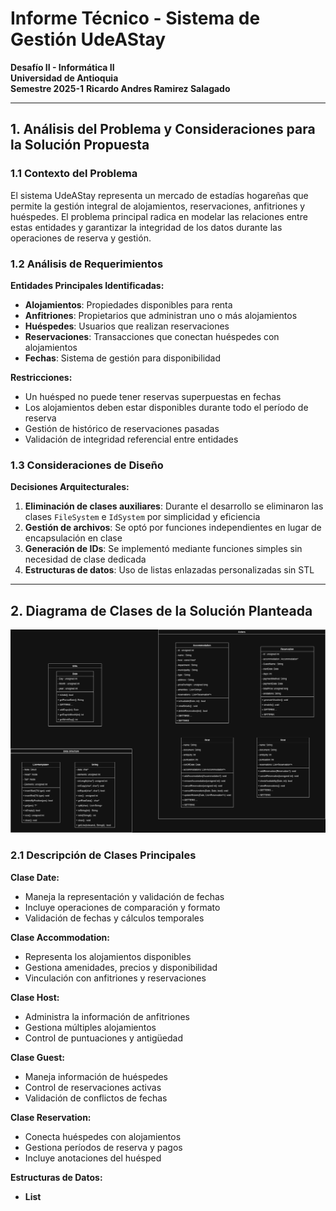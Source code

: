 # Informe Técnico - Sistema de Gestión UdeAStay

**Desafío II - Informática II**  
**Universidad de Antioquia**  
**Semestre 2025-1**
**Ricardo Andres Ramirez Salagado**

---

## 1. Análisis del Problema y Consideraciones para la Solución Propuesta

### 1.1 Contexto del Problema

El sistema UdeAStay representa un mercado de estadías hogareñas que permite la gestión integral de alojamientos, reservaciones, anfitriones y huéspedes. El problema principal radica en modelar las relaciones entre estas entidades y garantizar la integridad de los datos durante las operaciones de reserva y gestión.

### 1.2 Análisis de Requerimientos

**Entidades Principales Identificadas:**
- **Alojamientos**: Propiedades disponibles para renta 
- **Anfitriones**: Propietarios que administran uno o más alojamientos
- **Huéspedes**: Usuarios que realizan reservaciones
- **Reservaciones**: Transacciones que conectan huéspedes con alojamientos
- **Fechas**: Sistema de gestión para disponibilidad

**Restricciones:**
- Un huésped no puede tener reservas superpuestas en fechas
- Los alojamientos deben estar disponibles durante todo el período de reserva
- Gestión de histórico de reservaciones pasadas
- Validación de integridad referencial entre entidades

### 1.3 Consideraciones de Diseño

**Decisiones Arquitecturales:**
1. **Eliminación de clases auxiliares**: Durante el desarrollo se eliminaron las clases `FileSystem` e `IdSystem` por simplicidad y eficiencia
2. **Gestión de archivos**: Se optó por funciones independientes en lugar de encapsulación en clase
3. **Generación de IDs**: Se implementó mediante funciones simples sin necesidad de clase dedicada
4. **Estructuras de datos**: Uso de listas enlazadas personalizadas sin STL

---

## 2. Diagrama de Clases de la Solución Planteada

![](UdeaStayDiagram.png)

### 2.1 Descripción de Clases Principales

**Clase Date:**
- Maneja la representación y validación de fechas
- Incluye operaciones de comparación y formato
- Validación de fechas y cálculos temporales

**Clase Accommodation:**
- Representa los alojamientos disponibles
- Gestiona amenidades, precios y disponibilidad
- Vinculación con anfitriones y reservaciones

**Clase Host:**
- Administra la información de anfitriones
- Gestiona múltiples alojamientos
- Control de puntuaciones y antigüedad

**Clase Guest:**
- Maneja información de huéspedes
- Control de reservaciones activas
- Validación de conflictos de fechas

**Clase Reservation:**
- Conecta huéspedes con alojamientos
- Gestiona períodos de reserva y pagos
- Incluye anotaciones del huésped

**Estructuras de Datos:**
- **List<template>**: Lista enlazada genérica para almacenamiento dinámico
- **String**: Clase personalizada para manejo de cadenas

### 2.2 Relaciones entre Clases

- **Host** → **Accommodation**: Un anfitrión puede tener múltiples alojamientos
- **Guest** → **Reservation** : Un huésped puede tener múltiples reservaciones
- **Accommodation** → **Reservation** : Un alojamiento puede tener múltiples reservaciones
- **Reservation** → **Date** : Cada reserva tiene fechas específicas

---

## 3. Descripción de Alto Nivel de algunos Subprogramas

### 3.1 Carga de Datos desde Archivos  
El sistema carga alojamientos desde un archivo de texto, leyendo línea por línea, separando los campos y creando objetos con la información. Se incluyen datos como nombre, ubicación, precio y amenidades. La complejidad es lineal respecto al número de líneas.

### 3.2 Validación y Búsqueda  
Antes de procesar una línea, se valida que tenga la cantidad esperada de campos. Para buscar un alojamiento por ID, se recorre la lista de forma secuencial. La validación es rápida (O(1)), pero la búsqueda es lineal (O(n)).

### 3.3 Guardado y Limpieza de Memoria  
El sistema permite guardar nuevamente los datos modificados en archivos y liberar la memoria al finalizar. Esto incluye alojamientos, reservaciones, anfitriones y huéspedes.

**Formato de Archivos Implementado:**

- **Alojamientos:** `ID|Nombre|Departamento|Municipio|Tipo|Dirección|Precio|Amenidades`
- **Reservaciones:** `ID|AlojamientoID|NombreHuésped|FechaInicio|Días|MétodoPago|FechaPago|PrecioTotal|Anotaciones`
- **Anfitriones:** `Nombre|Documento|Antigüedad|Puntuación|FechaCorte|IDsAlojamientos`
- **Huéspedes:** `Nombre|Documento|Antigüedad|Puntuación`

---

## 5. Problemas de Desarrollo Enfrentados

### 5.1 Problemas Técnicos

**Gestión de Memoria Dinámica:**
- **Problema**: Memory leaks en destructores de listas enlazadas
- **Solución**: Implementación cuidadosa de destructores
- **Impacto**: Estabilidad del sistema mejorada

**Validación de Integridad:**
- **Problema**: Reservaciones huérfanas tras eliminación de alojamientos
- **Solución**: Validación antes de eliminar entidades
- **Lección**: Importancia del diseño de restricciones

### 5.2 Problemas de Proceso

**Pérdida de Progreso:**
- **Situación**: Reset de git que eliminó trabajo de un día completo
- **Impacto**: Desmotivación temporal y retraso en cronograma
- **Aprendizaje**: Importancia de commits frecuentes y respaldos

**Déficit Teórico:**
- **Problema**: Conocimientos insuficientes en POO avanzada
- **Respuesta**: Estudio intensivo de conceptos como sobrecarga de operadores
- **Resultado**: Comprensión mejorada de paradigmas de programación

**Gestión del Tiempo:**
- **Desafío**: Plazo inicial restrictivo generó presión adicional
- **Adaptación**: Priorización de funcionalidades esenciales
- **Beneficio**: Mejores habilidades de planificación

---

## 6. Evolución de la Solución y Consideraciones de Implementación

### 6.1 Evolución del Diseño

**Versión Inicial:**
- Incluía clases `FileSystem` e `IdSystem`
- Diseño más complejo con mayor encapsulación
- Enfoque académico puro

**Versión Final:**
- Eliminación de clases innecesarias
- Funciones independientes para E/S de archivos
- Generación simple de IDs mediante contadores

**Justificación del Cambio:**
- Principio KISS (Keep It Simple, Stupid)
- Evitar over-engineering para problema específico
- Mejor rendimiento sin capas de abstracción innecesarias

### 6.2 Consideraciones de Eficiencia

**Optimizaciones Implementadas:**
1. **Búsqueda Temprana de Salida**: En validaciones, retorno inmediato al encontrar conflicto
2. **Reutilización de Objetos**: Evitar creación innecesaria de objetos temporales
3. **Referencias**: Se usaron de referencias para objetos grandes

### 6.3 Decisiones de Implementación

**Manejo de Archivos:**
- Formato de archivos diseñado para lectura secuencial eficiente
- Separación de datos activos e históricos
- Validación de integridad al cargar datos

**Interfaz de Usuario:**
- Menús jerárquicos para navegación intuitiva
- Validación de entrada
- Mensajes de error descriptivos

**Gestión de Errores:**
- Validaciones múltiples en cada operación crítica
- Rollback automático en caso de fallos
- Logging básico para depuración

---

## 7. Conclusiones

El desarrollo del sistema UdeAStay representó un desafío que permitió aplicar conceptos fundamentales de Programación Orientada a Objetos en un contexto realista(Como era su objetivo inicial). La evolución del diseño desde una propuesta inicial más compleja hacia una solución práctica y eficiente demuestra la importancia de la iteración y el refinamiento en el proceso de desarrollo.

Los principales logros incluyen:
- Implementación exitosa de todas las funcionalidades requeridas
- Diseño robusto de estructuras de datos personalizadas
- Gestión eficiente de memoria dinámica
- Sistema de validación integral

Las lecciones aprendidas enfatizan la importancia de:
- Planificación cuidadosa antes de la implementación
- Gestión adecuada del control de versiones
- Balance entre complejidad teórica y practicidad
- Importancia de pruebas continuas durante el desarrollo

Este proyecto fue algo que me entusiasmó bastante al pricipio. Sienta las bases para futuros desarrollos más complejos y demuestra la aplicabilidad de los principios de POO en la solución de problemas.

---

**Repositorio del Proyecto:** https://github.com/Ev3ert/UdeAStay  
**Fecha de Entrega:** 28 Mayo 2025
